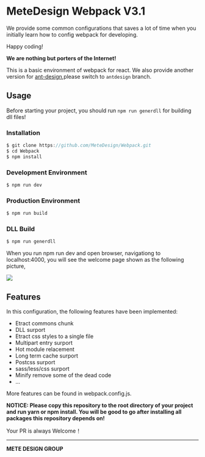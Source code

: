 # MeteDesign Webpack V3.1

We provide some common configurations that saves a lot of time when you initially learn how to config webpack for developing.

Happy coding!

**We are nothing but porters of the Internet!**

This is a basic environment of webpack for react. We also provide another version for [ant-design](https://ant.design/),please switch to  `antdesign` branch.

## Usage

Before starting your project, you should run `npm run generdll` for building dll files!

### Installation

```javascript
$ git clone https://github.com/MeteDesign/Webpack.git
$ cd Webpack
$ npm install
```

### Development Environment

```javascript
$ npm run dev
```

### Production Environment

```javascript
$ npm run build
```

### DLL Build

```javascript
$ npm run generdll
```

When you run npm run dev and open browser, navigationg to localhost:4000, you will see the welcome page shown as the following picture,

![](http://blog.godotdotdot.com/static/metedesign_basic.png)

## Features

In this configuration, the following features have been implemented:

- Etract commons chunk
- DLL surport
- Etract css styles to a single file
- Multipart entry surport
- Hot module relacement
- Long  term cache surport
- Postcss  surport
- sass/less/css surport
- Minify remove some of the dead code
- ...

More features can be found in webpack.config.js.

**NOTICE: Please copy this repository to the root directory of your project and run yarn or npm install. You will be good to go after installing all packages this repository depends on!**

Your PR is always Welcome！

------

**METE DESIGN GROUP**